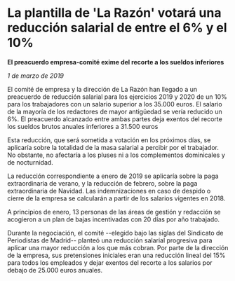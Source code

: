 # La plantilla de 'La Razón' votará una reducción salarial de entre el 6% y el 10%

**El preacuerdo empresa-comité exime del recorte a los sueldos inferiores**

*1 de marzo de 2019*

El comité de empresa y la dirección de La Razón han llegado a un preacuerdo de reducción salarial para los ejercicios 2019 y 2020 de un 10% para los trabajadores con un salario superior a los 35.000 euros. El salario de la mayoría de los redactores de mayor antigüedad se vería reducido un 6%. El preacuerdo alcanzado entre ambas partes deja exentos del recorte los sueldos brutos anuales inferiores a 31.500 euros

Esta reducción, que será sometida a votación en los próximos días, se aplicaría sobre la totalidad de la masa salarial a percibir por el trabajador. No obstante, no afectaría a los pluses ni a los complementos dominicales y de nocturnidad.

La reducción correspondiente a enero de 2019 se aplicaría sobre la paga extraordinaria de verano, y la reducción de febrero, sobre la paga extraordinaria de Navidad. Las indemnizaciones en caso de despido o cierre de la empresa se calcularán a partir de los salarios vigentes en 2018.

A principios de enero, 13 personas de las áreas de gestión y redacción se acogieron a un plan de bajas incentivadas con 20 días por año trabajado.

Durante la negociación, el comité --elegido bajo las siglas del Sindicato de Periodistas de Madrid-- planteó una reducción salarial progresiva para aplicar una mayor reducción a los que más cobran. Por parte de la dirección de la empresa, sus pretensiones iniciales eran una reducción lineal del 15% para todos los empleados y dejar exentos del recorte a los salarios por debajo de 25.000 euros anuales.

